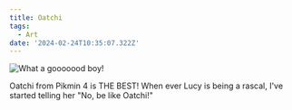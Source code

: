 ```yaml
---
title: Oatchi
tags:
  - Art
date: '2024-02-24T10:35:07.322Z'
---
```


![What a gooooood boy!](http://res.cloudinary.com/cpadilla/image/upload/v1708725701/chrisdpadilla/blog/art/xaonc4a4c3e1wdyukdxl.jpg)

Oatchi from Pikmin 4 is THE BEST! When ever Lucy is being a rascal, I've started telling her "No, be like Oatchi!"
